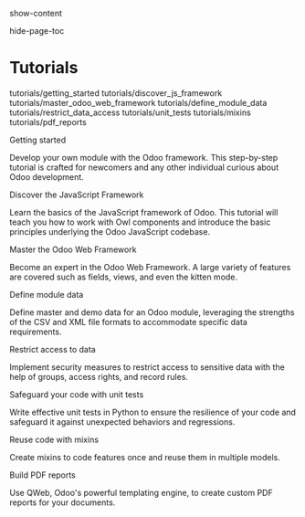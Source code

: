 show-content  

hide-page-toc  

# Tutorials

<div class="toctree" titlesonly="">

tutorials/getting_started tutorials/discover_js_framework
tutorials/master_odoo_web_framework tutorials/define_module_data
tutorials/restrict_data_access tutorials/unit_tests tutorials/mixins
tutorials/pdf_reports

</div>

<div class="cards">

<div class="card" target="tutorials/getting_started" tag="Beginner"
large="">

Getting started

Develop your own module with the Odoo framework. This step-by-step
tutorial is crafted for newcomers and any other individual curious about
Odoo development.

</div>

<div class="card" target="tutorials/discover_js_framework"
tag="Beginner" large="">

Discover the JavaScript Framework

Learn the basics of the JavaScript framework of Odoo. This tutorial will
teach you how to work with Owl components and introduce the basic
principles underlying the Odoo JavaScript codebase.

</div>

<div class="card" target="tutorials/master_odoo_web_framework"
tag="Advanced">

Master the Odoo Web Framework

Become an expert in the Odoo Web Framework. A large variety of features
are covered such as fields, views, and even the kitten mode.

</div>

<div class="card" target="tutorials/define_module_data" tag="Beginner">

Define module data

Define master and demo data for an Odoo module, leveraging the strengths
of the CSV and XML file formats to accommodate specific data
requirements.

</div>

<div class="card" target="tutorials/restrict_data_access"
tag="Beginner">

Restrict access to data

Implement security measures to restrict access to sensitive data with
the help of groups, access rights, and record rules.

</div>

<div class="card" target="tutorials/unit_tests" tag="Beginner">

Safeguard your code with unit tests

Write effective unit tests in Python to ensure the resilience of your
code and safeguard it against unexpected behaviors and regressions.

</div>

<div class="card" target="tutorials/mixins">

Reuse code with mixins

Create mixins to code features once and reuse them in multiple models.

</div>

<div class="card" target="tutorials/pdf_reports">

Build PDF reports

Use QWeb, Odoo's powerful templating engine, to create custom PDF
reports for your documents.

</div>

</div>
